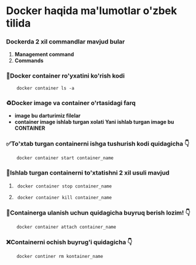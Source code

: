 # Docker haqida ma'lumotlar o'zbek tilida

### Dockerda 2 xil commandlar mavjud bular

1. __Management command__
2. __Commands__

### 🔶Docker container ro'yxatini ko'rish kodi

        docker container ls -a

### ♻Docker image va container o'rtasidagi farq

* __image bu darturimiz filelar__
* __container image ishlab turgan xolati Yani ishlab turgan image bu CONTAINER__

### ✅To'xtab turgan containerni ishga tushurish kodi quidagicha 👇

        docker container start container_name

### 🛑Ishlab turgan containerni to'xtatishni 2 xil usuli mavjud

1.      docker container stop container_name
2.      docker container kill container_name 

### 🔰Containerga ulanish uchun quidagicha buyruq berish lozim! 👇

        docker container attach container_name

### ❌Containerni ochish buyrug'i quidagicha 👇

        docker continer rm kontainer_name